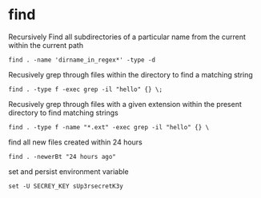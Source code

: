# find
Recursively Find all subdirectories of a particular name from the current within the current path

	find . -name 'dirname_in_regex*' -type -d


Recusively grep through files within the directory to find a matching string

	find . -type f -exec grep -il "hello" {} \;


Recusively grep through files with a given extension within the present directory to find matching strings

	find . -type f -name "*.ext" -exec grep -il "hello" {} \ 

find all new files created within 24 hours
	
	find . -newerBt "24 hours ago" 
	
set and persist environment variable

    set -U SECREY_KEY sUp3rsecretK3y
